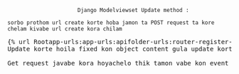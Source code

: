                           Django Modelviewset Update method :

 	sorbo prothom url create korte hoba jamon ta POST request ta kore chelam kivabe url create kora chilam
<pre>{% url Rootapp-urls:app-urls:apifolder-urls:router-register-basename-methodname %}
Update korte hoila fixed kon object content gula update korte hoi…..Update korte gala amader id lagba……….

Get request javabe kora hoyachelo thik tamon vabe kon event chara Content gula ke html page show korte hoba……...table nile vlo hoi ……….sathe akta button thekba update korer janno….

<script type="text/javascript">
  var  get_update_csrf = '{{ csrf_token }}'
  $(document).ready(function(){
  var url = "{% url 'main_url:drfapp_url:api_folder_urls:router_register_drfapp-list' %}"
  console.log(url)

     $.ajax({
      url:url,
      type:'GET',
      data:'json',

      success: function (data){ 
        if(data.length > 0) {
         $.each(data, function(i, item){
          $(".article_show").append("<span class='show'>"+ data[i].content +"</span>");
          $(".article_show").append("<span class='show1'>"+ data[i].created_by.email +"</span>");
          $(".article_show").append("<span class='show2'>"+ data[i].created_date +"</span");
           
        $(".article_show").append("<button data-content="+ data[i].content +" data-id="+ data[i].id +" class='show3'>button</button>");
           })
        } else{
           console.log(data);    
        }  
      },
     });

aikhane button class=’show3’ data-content o data-id neya hoyache … karon ache………..

ami jokhon button class=’show3’ click korbo tokhon button content gula HTML page textarea field chole jaba…

ekhon hossche jai content ta pailam shei content id dorker id neyer janno 
 function create korte hoba 
var this_content_fun =function(id){
     var leave_api_obj = "{% url 'main_url:drfapp_url:api_folder_urls:router_register_drfapp-detail' '0' %}"
        leave_api_obj = leave_api_obj.slice(0,-2)    //to remove demo value '0' from ur
        leave_api_obj = leave_api_obj + id +'/'
        return leave_api_obj    
    }

shudu matro default vabe kon id dile ta print korba
console.log(this_content_fun(2))
aite browser console korla api/api/Article/2 aite asba powa jaba ……..kintu amara chai default vabe na diya dynamic jano jai………..jamon kon akta content click korla oi content id show korba 
mona kori akta id ta click kolam oi id 1 tahole api/api/Article/1 asba...Emn kore ja kon id ta click korla oi id dhekhe ba……….

Ajanno button class=’show3’  click korla data-id id ta pabo id ta neya function name dita hoba…

data = $(this).attr('data-id');
url = this_content_fun(data)
$(".submit").attr('data-url', url);
console.log(url);

aikhane dui ta kaj hoba akta function name data id ta r akta submit button attr set korba, 

$(document).on('click', '.show3', function(){ 
    data = $(this).attr('data-content');
    $("#content").val(data);
    console.log(data);

    data = $(this).attr('data-id');
    url = this_content_fun(data)
    $(".submit").attr('data-url', url);
    console.log(url);
  })


ekhon Content same url save korer janno class=”submit” button click korla data-id ta ja kisu ache oita url hiche pabo…...tahole url pailam…………..

$(document).on('click', '.submit', function(){
     var url = $(this).attr('data-url');
     event.preventDefault();
     var form = $(".article-form").serialize()
     console.log("data==", form);

     $.ajax({
      type: "PUT",
      url : url,
      data: form,
      beforeSend:function(xhr){
        xhr.setRequestHeader("X-CSRFToken", get_update_csrf);
      },
     
       success:function(data){
        alert('success');
       },
       error:function(data){
        console.log(data)
       }
    });       
    });
    

oi tuku kaj korla Content Updated success hoba……...
<pre>
